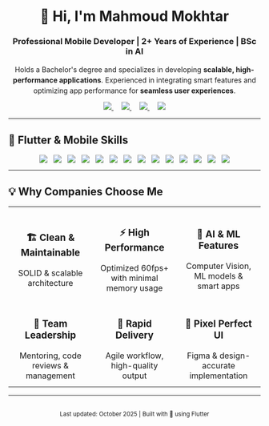 <div align="center">

# 👋 Hi, I'm Mahmoud Mokhtar
### **Professional Mobile Developer | 2+ Years of Experience | BSc in AI**

<p align="center" style="max-width: 700px; margin: 8px auto 12px auto; line-height:1.5;">
Holds a Bachelor's degree and specializes in developing <strong>scalable, high-performance applications</strong>. Experienced in integrating smart features and optimizing app performance for <strong>seamless user experiences</strong>.
</p>

<p align="center" style="margin:12px 0;">

<a href="https://wa.me/201017900067" target="_blank" style="margin:0 8px;">
  <img src="https://img.shields.io/badge/-WhatsApp-25D366?style=for-the-badge&logo=whatsapp&logoColor=white&logoWidth=30" />
</a>

<a href="https://www.linkedin.com/in/mahmoud-mokhtar-0923b236b/" target="_blank" style="margin:0 8px;">
  <img src="https://img.shields.io/badge/-LinkedIn-0A66C2?style=for-the-badge&logo=linkedin&logoColor=white&logoWidth=30" />
</a>

<a href="https://www.tiktok.com/@mahmoudmokhtar919" target="_blank" style="margin:0 8px;">
  <img src="https://img.shields.io/badge/-TikTok-000000?style=for-the-badge&logo=tiktok&logoColor=white&logoWidth=30" />
</a>

<a href="mailto:mahmoudmokhtar1212001@gmail.com" target="_blank" style="margin:0 8px;">
  <img src="https://img.shields.io/badge/-Email-D14836?style=for-the-badge&logo=gmail&logoColor=white&logoWidth=30" />
</a>

</p>

</div>

---

## 🚀 Flutter & Mobile Skills

<div align="center" style="display:flex; flex-wrap: wrap; gap: 12px; justify-content:center;">

<img src="https://img.shields.io/badge/Flutter-02569B?style=for-the-badge&logo=flutter&logoColor=white" />
<img src="https://img.shields.io/badge/Dart-0175C2?style=for-the-badge&logo=dart&logoColor=white" />
<img src="https://img.shields.io/badge/State_Management-Bloc/Provider/GetX-000000?style=for-the-badge&logo=flutter&logoColor=white" />
<img src="https://img.shields.io/badge/Firebase-FFCA28?style=for-the-badge&logo=firebase&logoColor=black" />
<img src="https://img.shields.io/badge/Cloud_Firestore-FFA000?style=for-the-badge&logo=googlecloud&logoColor=white" />
<img src="https://img.shields.io/badge/SQLite-003B57?style=for-the-badge&logo=sqlite&logoColor=white" />
<img src="https://img.shields.io/badge/REST_API-009688?style=for-the-badge&logo=fastapi&logoColor=white" />
<img src="https://img.shields.io/badge/Architecture-MVVM/Clean/Repository-6A1B9A?style=for-the-badge" />
<img src="https://img.shields.io/badge/Testing-Unit/Integration-0288D1?style=for-the-badge" />
<img src="https://img.shields.io/badge/CI/CD-GitHub_Actions-24292F?style=for-the-badge&logo=github&logoColor=white" />
<img src="https://img.shields.io/badge/Animations-Lottie/Rive-F57C00?style=for-the-badge" />
<img src="https://img.shields.io/badge/iOS-000000?style=for-the-badge&logo=apple&logoColor=white" />
<img src="https://img.shields.io/badge/Android-3DDC84?style=for-the-badge&logo=android&logoColor=white" />
<img src="https://img.shields.io/badge/Desktop-607D8B?style=for-the-badge" />

</div>

---

## 💡 Why Companies Choose Me

<div align="center">

<table>
<tr>
<td width="33%" align="center" style="padding: 12px;">
<h3>🏗️ Clean & Maintainable</h3>
SOLID & scalable architecture
</td>
<td width="33%" align="center" style="padding: 12px;">
<h3>⚡ High Performance</h3>
Optimized 60fps+ with minimal memory usage
</td>
<td width="33%" align="center" style="padding: 12px;">
<h3>🤖 AI & ML Features</h3>
Computer Vision, ML models & smart apps
</td>
</tr>
<tr>
<td width="33%" align="center" style="padding: 12px;">
<h3>👥 Team Leadership</h3>
Mentoring, code reviews & management
</td>
<td width="33%" align="center" style="padding: 12px;">
<h3>🚀 Rapid Delivery</h3>
Agile workflow, high-quality output
</td>
<td width="33%" align="center" style="padding: 12px;">
<h3>🎨 Pixel Perfect UI</h3>
Figma & design-accurate implementation
</td>
</tr>
</table>

</div>

---

<div align="center" style="margin-top:30px;">
<sub>Last updated: October 2025 | Built with 💙 using Flutter</sub>
</div>
